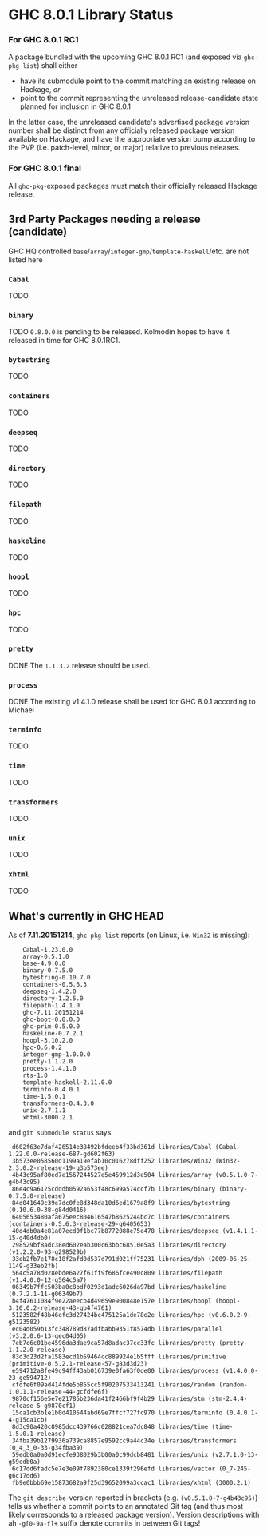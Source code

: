 # GHC 8.0.1 Library Status


### For GHC 8.0.1 RC1



A package bundled with the upcoming GHC 8.0.1 RC1 (and exposed via `ghc-pkg list`) shall either


- have its submodule point to the commit matching an existing release on Hackage, *or*
- point to the commit representing the unreleased release-candidate state planned for inclusion in GHC 8.0.1


In the latter case, the unreleased candidate's advertised package version number shall be distinct from any officially released package version available on Hackage, and have the appropriate version bump according to the PVP (i.e. patch-level, minor, or major) relative to previous releases.


### For GHC 8.0.1 final



All `ghc-pkg`-exposed packages must match their officially released Hackage release.


## 3rd Party Packages needing a release (candidate)



GHC HQ controlled `base`/`array`/`integer-gmp`/`template-haskell`/etc. are not listed here


### `Cabal`



[](http://hackage.haskell.org/package/Cabal)



TODO


### `binary`



[](http://hackage.haskell.org/package/binary)



TODO `0.8.0.0` is pending to be released. Kolmodin hopes to have it released in time for GHC 8.0.1RC1.


### `bytestring`



[](http://hackage.haskell.org/package/bytestring)



TODO


### `containers`



[](http://hackage.haskell.org/package/containers)



TODO


### `deepseq`



[](http://hackage.haskell.org/package/deepseq)



TODO


### `directory`



[](http://hackage.haskell.org/package/directory)



TODO


### `filepath`



[](http://hackage.haskell.org/package/filepath)



TODO


### `haskeline`



[](http://hackage.haskell.org/package/haskeline)



TODO


### `hoopl`



[](http://hackage.haskell.org/package/hoopl)



TODO


### `hpc`



[](http://hackage.haskell.org/package/hpc)



TODO


### `pretty`



[](http://hackage.haskell.org/package/pretty)



DONE The `1.1.3.2` release should be used.


### `process`



[](http://hackage.haskell.org/package/process)



DONE The existing v1.4.1.0 release shall be used for GHC 8.0.1 according to Michael


### `terminfo`



[](http://hackage.haskell.org/package/terminfo)



TODO


### `time`



[](http://hackage.haskell.org/package/time)



TODO


### `transformers`



[](http://hackage.haskell.org/package/transformers)



TODO


### `unix`



[](http://hackage.haskell.org/package/unix)



TODO


### `xhtml`



[](http://hackage.haskell.org/package/xhtml)



TODO


## What's currently in GHC HEAD



As of **7.11.20151214**, `ghc-pkg list` reports (on Linux, i.e. `Win32` is missing):


```wiki
    Cabal-1.23.0.0
    array-0.5.1.0
    base-4.9.0.0
    binary-0.7.5.0
    bytestring-0.10.7.0
    containers-0.5.6.3
    deepseq-1.4.2.0
    directory-1.2.5.0
    filepath-1.4.1.0
    ghc-7.11.20151214
    ghc-boot-0.0.0.0
    ghc-prim-0.5.0.0
    haskeline-0.7.2.1
    hoopl-3.10.2.0
    hpc-0.6.0.2
    integer-gmp-1.0.0.0
    pretty-1.1.2.0
    process-1.4.1.0
    rts-1.0
    template-haskell-2.11.0.0
    terminfo-0.4.0.1
    time-1.5.0.1
    transformers-0.4.3.0
    unix-2.7.1.1
    xhtml-3000.2.1
```


and `git submodule status` says


```wiki
 d602f63e7daf426514e38492bfdeeb4f33bd361d libraries/Cabal (Cabal-1.22.0.0-release-687-gd602f63)
 3b573ee058560d1199a19efab10c016278dff252 libraries/Win32 (Win32-2.3.0.2-release-19-g3b573ee)
 4b43c95af80ed7e1567244527e5e459912d3e504 libraries/array (v0.5.1.0-7-g4b43c95)
 86e4c9a6125cdddb0592a653f48c699a574ccf7b libraries/binary (binary-0.7.5.0-release)
 84d041649c39e7dc0fe8d348da10d6ed1679a8f9 libraries/bytestring (0.10.6.0-38-g84d0416)
 6405653480afa675eec804616547b8625244bc7c libraries/containers (containers-0.5.6.3-release-29-g6405653)
 40d4db0a4e81a07ecd0f1bc77b8772088e75e478 libraries/deepseq (v1.4.1.1-15-g40d4db0)
 298529bf8adc38ed602eab300c63bbc68510e5a3 libraries/directory (v1.2.2.0-93-g298529b)
 33eb2fb7e178c18f2afd0d537d791d021ff75231 libraries/dph (2009-06-25-1149-g33eb2fb)
 564c5a78d028ebde6a27f61ff9f686fce490c809 libraries/filepath (v1.4.0.0-12-g564c5a7)
 06349b7ffc503ba0c8bdf0293d1adc6026da97bd libraries/haskeline (0.7.2.1-11-g06349b7)
 b4f47611084f9e22aeecb4d49659e900848e157e libraries/hoopl (hoopl-3.10.0.2-release-43-gb4f4761)
 5123582f48b46efc3d27424bc475125a1de78e2e libraries/hpc (v0.6.0.2-9-g5123582)
 ec04d059b13fc348789d87adfbabb9351f8574db libraries/parallel (v3.2.0.6-13-gec04d05)
 7eb7c6c01be4596da3dae9ca57d8adac37cc33fc libraries/pretty (pretty-1.1.2.0-release)
 83d3d23d2fa1583ecd1b59464cc889924e1b5fff libraries/primitive (primitive-0.5.2.1-release-57-g83d3d23)
 e594712a8fe49c94ff43ab016739e0fa63f0de00 libraries/process (v1.4.0.0-23-ge594712)
 cfdfe6f09ad414fde5b855cc5f90207533413241 libraries/random (random-1.0.1.1-release-44-gcfdfe6f)
 9870cf156e5e7e21785b236da41f2466bf9f4b29 libraries/stm (stm-2.4.4-release-5-g9870cf1)
 15ca1cb3b1e1b0d410544abd69e7ffcf727fc970 libraries/terminfo (0.4.0.1-4-g15ca1cb)
 8d3c90a420c8985dcc439766c028821cea7dc848 libraries/time (time-1.5.0.1-release)
 34fba39b1279936a739ca8857e9592cc9a44c34e libraries/transformers (0_4_3_0-33-g34fba39)
 59edb0a0a0d91ecfe938029b3b00a0c99dcb8481 libraries/unix (v2.7.1.0-13-g59edb0a)
 6c17dd6fadc5e7e3e09f7892380ce1339f296efd libraries/vector (0_7-245-g6c17dd6)
 fb9e0bbb69e15873682a9f25d39652099a3ccac1 libraries/xhtml (3000.2.1)
```


The `git describe`-version reported in brackets (e.g. `(v0.5.1.0-7-g4b43c95)`) tells us whether a commit points to an annotated Git tag (and thus most likely corresponds to a released package version). Version descriptions with ah `-g[0-9a-f]+` suffix denote commits in between Git tags!


